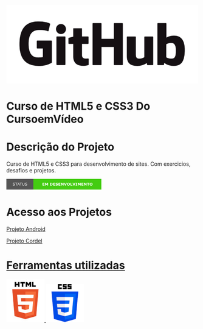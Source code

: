 <p aling='center'> 
    <img src="imagens/GitHub com fundo.png"/>
</p>

# Curso de HTML5 e CSS3 Do CursoemVídeo
# Descrição do Projeto
Curso de HTML5 e CSS3 para desenvolvimento de sites. Com exercicios, desafios e projetos. 
<p aling='center'>
    <img src="imagens/em desenvolvimento.png"/>
</p>

# Acesso aos Projetos
<a href="https://alessandroex9.github.io/Curso-de-HTML5-e-CSS3/estudos/html-css/projetos/projeto-Android/projetoandroid.html"> Projeto Android

<a href="https://alessandroex9.github.io/Curso-de-HTML5-e-CSS3/estudos/html-css/projetos/projeto-cordel/projetocordel.html"> Projeto Cordel

# Ferramentas utilizadas
<img src="imagens/html5.jpg"/>
<img src="imagens/css3.png"/>
